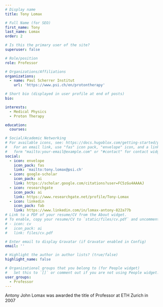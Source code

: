 ```yaml
---
# Display name
title: Tony Lomax

# Full Name (for SEO)
first_name: Tony
last_name: Lomax
order: 2

# Is this the primary user of the site?
superuser: false

# Role/position
role: Professor

# Organizations/Affiliations
organizations:
  - name: Paul Scherrer Institut
    url: 'https://www.psi.ch/en/protontherapy'

# Short bio (displayed in user profile at end of posts)
bio: 

interests:
  - Medical Physics
  - Proton Therapy

education:
  courses:

# Social/Academic Networking
# For available icons, see: https://docs.hugoblox.com/getting-started/page-builder/#icons
#   For an email link, use "fas" icon pack, "envelope" icon, and a link in the
#   form "mailto:your-email@example.com" or "#contact" for contact widget.
social:
  - icon: envelope
    icon_pack: fas
    link: 'mailto:tony.lomax@psi.ch'
  - icon: google-scholar
    icon_pack: ai
    link: https://scholar.google.com/citations?user=FC5zGu4AAAAJ
  - icon: researchgate
    icon_pack: ai
    link: https://www.researchgate.net/profile/Tony-Lomax 
  - icon: linkedin
    icon_pack: fab
    link: https://www.linkedin.com/in/lomax-antony-822a77b
# Link to a PDF of your resume/CV from the About widget.
# To enable, copy your resume/CV to `static/files/cv.pdf` and uncomment the lines below.
# - icon: cv
#   icon_pack: ai
#   link: files/cv.pdf

# Enter email to display Gravatar (if Gravatar enabled in Config)
email: ''

# Highlight the author in author lists? (true/false)
highlight_name: false

# Organizational groups that you belong to (for People widget)
#   Set this to `[]` or comment out if you are not using People widget.
user_groups:
  - Professor
---
```


Antony John Lomax was awarded the title of Professor at ETH Zurich in 2007